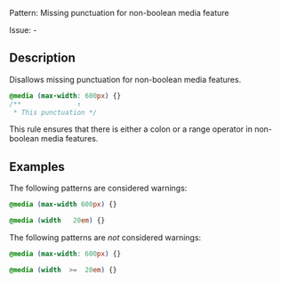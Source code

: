 Pattern: Missing punctuation for non-boolean media feature

Issue: -

## Description

Disallows missing punctuation for non-boolean media features.

```css
@media (max-width: 600px) {}
/**              ↑
 * This punctuation */
```

This rule ensures that there is either a colon or a range operator in non-boolean media features.

## Examples

The following patterns are considered warnings:

```css
@media (max-width 600px) {}
```

```css
@media (width   20em) {}
```

The following patterns are *not* considered warnings:

```css
@media (max-width: 600px) {}
```

```css
@media (width  >=  20em) {}
```
